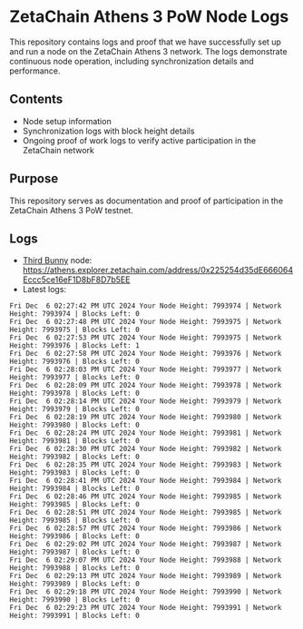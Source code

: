 # ZetaChain Athens 3 PoW Node Logs
This repository contains logs and proof that we have successfully set up and run a node on the ZetaChain Athens 3 network. The logs demonstrate continuous node operation, including synchronization details and performance.

## Contents
- Node setup information
- Synchronization logs with block height details
- Ongoing proof of work logs to verify active participation in the ZetaChain network

## Purpose
This repository serves as documentation and proof of participation in the ZetaChain Athens 3 PoW testnet.

## Logs

- [Third Bunny](https://thirdbunny.xyz/) node: https://athens.explorer.zetachain.com/address/0x225254d35dE666064Eccc5ce16eF1D8bF8D7b5EE
- Latest logs:
```
Fri Dec  6 02:27:42 PM UTC 2024 Your Node Height: 7993974 | Network Height: 7993974 | Blocks Left: 0
Fri Dec  6 02:27:48 PM UTC 2024 Your Node Height: 7993975 | Network Height: 7993975 | Blocks Left: 0
Fri Dec  6 02:27:53 PM UTC 2024 Your Node Height: 7993975 | Network Height: 7993976 | Blocks Left: 1
Fri Dec  6 02:27:58 PM UTC 2024 Your Node Height: 7993976 | Network Height: 7993976 | Blocks Left: 0
Fri Dec  6 02:28:03 PM UTC 2024 Your Node Height: 7993977 | Network Height: 7993977 | Blocks Left: 0
Fri Dec  6 02:28:09 PM UTC 2024 Your Node Height: 7993978 | Network Height: 7993978 | Blocks Left: 0
Fri Dec  6 02:28:14 PM UTC 2024 Your Node Height: 7993979 | Network Height: 7993979 | Blocks Left: 0
Fri Dec  6 02:28:19 PM UTC 2024 Your Node Height: 7993980 | Network Height: 7993980 | Blocks Left: 0
Fri Dec  6 02:28:24 PM UTC 2024 Your Node Height: 7993981 | Network Height: 7993981 | Blocks Left: 0
Fri Dec  6 02:28:30 PM UTC 2024 Your Node Height: 7993982 | Network Height: 7993982 | Blocks Left: 0
Fri Dec  6 02:28:35 PM UTC 2024 Your Node Height: 7993983 | Network Height: 7993983 | Blocks Left: 0
Fri Dec  6 02:28:41 PM UTC 2024 Your Node Height: 7993984 | Network Height: 7993984 | Blocks Left: 0
Fri Dec  6 02:28:46 PM UTC 2024 Your Node Height: 7993985 | Network Height: 7993985 | Blocks Left: 0
Fri Dec  6 02:28:51 PM UTC 2024 Your Node Height: 7993985 | Network Height: 7993985 | Blocks Left: 0
Fri Dec  6 02:28:57 PM UTC 2024 Your Node Height: 7993986 | Network Height: 7993986 | Blocks Left: 0
Fri Dec  6 02:29:02 PM UTC 2024 Your Node Height: 7993987 | Network Height: 7993987 | Blocks Left: 0
Fri Dec  6 02:29:07 PM UTC 2024 Your Node Height: 7993988 | Network Height: 7993988 | Blocks Left: 0
Fri Dec  6 02:29:13 PM UTC 2024 Your Node Height: 7993989 | Network Height: 7993989 | Blocks Left: 0
Fri Dec  6 02:29:18 PM UTC 2024 Your Node Height: 7993990 | Network Height: 7993990 | Blocks Left: 0
Fri Dec  6 02:29:23 PM UTC 2024 Your Node Height: 7993991 | Network Height: 7993991 | Blocks Left: 0
```
